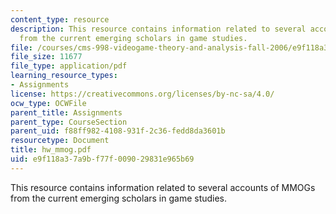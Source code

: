 ```yaml
---
content_type: resource
description: This resource contains information related to several accounts of MMOGs
  from the current emerging scholars in game studies.
file: /courses/cms-998-videogame-theory-and-analysis-fall-2006/e9f118a37a9bf77f009029831e965b69_hw_mmog.pdf
file_size: 11677
file_type: application/pdf
learning_resource_types:
- Assignments
license: https://creativecommons.org/licenses/by-nc-sa/4.0/
ocw_type: OCWFile
parent_title: Assignments
parent_type: CourseSection
parent_uid: f88ff982-4108-931f-2c36-fedd8da3601b
resourcetype: Document
title: hw_mmog.pdf
uid: e9f118a3-7a9b-f77f-0090-29831e965b69
---
```

This resource contains information related to several accounts of MMOGs from the current emerging scholars in game studies.